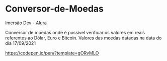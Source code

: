 # Conversor-de-Moedas
Imersão Dev - Alura

Conversor de moedas onde é possível verificar os valores em reais referentes ao Dólar, Euro e Bitcoin.
Valores das moedas datadas na data do dia 17/09/2021


https://codepen.io/pen/?template=gORvMLO
